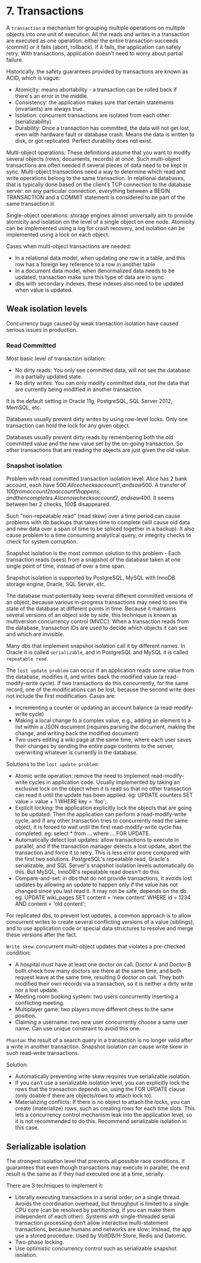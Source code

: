 # 7. Transactions
A `transaction` a mechanism for grouping multiple operations on multiple objects into one unit of execution. All the reads and writes in a transaction are executed as one operation: either the entire transaction succeeds (commit) or it fails (abort, rollback). If it fails, the application can safely retry. With transactions, application doesn't need to worry about partial failure. 

Historically, the safety guarantees provided by transactions are known as ACID, which is vague: 
- Atomicity: means abortability - a transaction can be rolled back if there's an error in the middle. 
- Consistency: the application makes sure that certain statements (invariants) are always true.
- Isolation: concurrent transactions are isolated from each other (serializability)
- Durability: Once a transaction has committed, the data will not get lost, even with hardware fault or database crash. Means the data is written to disk, or got replicated. Perfect durability does not exist. 

Multi-object operations: These definitions assume that you want to modify several objects (rows, documents, records) at once. Such multi-object transactions are often needed if several pieces of data need to be kept in sync. Multi-object transactions need a way to determine which read and write operations belong to the same transaction. In relational databases, that is typically done based on the client’s TCP connection to the database server: on any particular connection, everything between a BEGIN TRANSACTION and a COMMIT statement is considered to be part of the same transaction.iii

Single-object operations: storage engines almost universally aim to provide atomicity and isolation on the level of a single object on one node. Atomicity can be implemented using a log for crash recovery, and isolation can be implemented using a lock on each object.

Cases when multi-object transactions are needed: 
- In a relational data model, when updating one row in a table, and this row has a foreign key reference to a row in another table
- In a document data model, when denormalized data needs to be updated, transaction make sure this type of data are in sync
- dbs with secondary indexes, these indexes also need to be updated when value is updated. 

## Weak isolation levels
Concurrency bugs caused by weak transaction isolation have caused serious issues in production.

### Read Committed
Most basic level of transaction isolation:
- No dirty reads: You only see committed data, will not see the database in a partially updated state. 
- No dirty writes: You can only modify committed data, not the data that are currently being modified in another transaction. 

It is the default setting in Oracle 11g, PostgreSQL, SQL Server 2012, MemSQL, etc. 

Databases usually prevent dirty writes by using row-level locks. Only one transaction can hold the lock for any given object. 

Databases usually prevent dirty reads by remembering both the old committed value and the new value set by the on-going transaction. So other transactions that are reading the objects are just given the old value. 

### Snapshot isolation
Problem with read committed transaction isolation level: Alice has 2 bank account, each have $500. Alice checks account 1, and saw 500$. A transfer of $100 from account 2 to account 1 happens, and then completes. Alice now checks account 2, and saw 400$. It seems between her 2 checks, 100$ disappeared. 

Such "non-repeatable read" (read skew) over a time period can cause problems with db backups that takes time to complete (will cause old data and new data over a span of time to be spliced together in a backup). It also cause problem to a time consuming analytical query, or integrity checks to check for system corruption. 

Snapshot isolation is the most common solution to this problem - Each transaction reads (sees) from a snapshot of the database taken at one single point of time, instead of over a time span. 

Snapshot isolation is supported by PostgreSQL, MySQL with InnoDB storage engine, Oracle, SQL Server, etc. 

The database must potentially keep several different committed versions of an object, because various in-progress transactions may need to see the state of the database at different points in time. Because it maintains several versions of an object side by side, this technique is known as multiversion concurrency control (MVCC). When a transaction reads from the database, transaction IDs are used to decide which objects it can see and which are invisible.

Many dbs that implement snapshot isolation call it by different names. In Oracle it is called `serializable`, and in PostgreSQL and MySQL it is called `repeatable read`. 

The `lost update problem` can occur if an application reads some value from the database, modifies it, and writes back the modified value (a read-modify-write cycle). If two transactions do this concurrently, for the same record, one of the modifications can be lost, because the second write does not include the first modification. Cases are:
- Incrementing a counter or updating an account balance (a read-modify-write cycle)
- Making a local change to a complex value, e.g., adding an element to a list within a JSON document (requires parsing the document, making the change, and writing back the modified document)
- Two users editing a wiki page at the same time, where each user saves their changes by sending the entire page contents to the server, overwriting whatever is currently in the database. 

Solutions to the `lost update problem`: 
- Atomic write operation: remove the need to implement read-modify-write cycles in application code. Usually implemented by taking an exclusive lock on the object when it is read so that no other transaction can read it until the update has been applied. eg: UPDATE counters SET value = value + 1 WHERE key = 'foo';. 
- Explicit locking: the application explicitly lock the objects that are going to be updated. Then the application can perform a read-modify-write cycle, and if any other transaction tries to concurrently read the same object, it is forced to wait until the first read-modify-write cycle has completed. eg: select * from ... where ... FOR UPDATE. 
- Automatically detect lost updates: allow transactions to execute in parallel, and if the transaction manager detects a lost update, abort the transaction and force it to retry. This is less error prone compared with the first two solutions. PostgreSQL's repeatable read, Oracle's serializable, and SQL Server's snapshot isolation levels automatically do this. But MySQL, InnoDB's repeatable read doesn't do this. 
- Compare-and-set: in dbs that do not provide transactions, it avoids lost updates by allowing an update to happen only if the value has not changed since you last read it. It may not be safe, depends on the db. eg: UPDATE wiki_pages SET content = 'new content' WHERE id = 1234 AND content = 'old content';

For replicated dbs, to prevent lost updates, a common approach is to allow concurrent writes to create several conflicting versions of a value (siblings), and to use application code or special data structures to resolve and merge these versions after the fact. 

`Write skew`: concurrent multi-object updates that violates a pre-checked condition: 
- A hospital must have at least one doctor on call. Doctor A and Doctor B both check how many doctors are there at the same time, and both request leave at the same time, resulting 0 doctor on call. They both modified their own records via a transaction, so it is neither a dirty write nor a lost update. 
- Meeting room booking system: two users concurrently inserting a conflicting meeting. 
- Multiplayer game: two players move different chess to the same position. 
- Claiming a username: two new user concurrently choose a same user name. Can use unique constraint to avoid this one. 

`Phantom`: the result of a search query in a transaction is no longer valid after a write in another transaction. Snapshot isolation can cause write skew in such read-write transactions. 

Solution: 
- Automatically preventing write skew requires true serializable isolation. 
- If you can’t use a serializable isolation level, you can explicitly lock the rows that the transaction depends on, using the FOR UPDATE clause (only doable if there are objects/rows to attach lock to). 
- Materializing conflicts: If there is no object to attach the locks, you can create (materialize) rows, such as creating rows for each time slots. This lets a concurrency control mechanism leak into the application level, so it is not recommended to do this. Recommend serializable isolation in this case. 

## Serializable isolation
The strongest isolation level that prevents all possible race conditions. It guarantees that even though transactions may execute in parallel, the end result is the same as if they had executed one at a time, serially. 

There are 3 techniques to implement it:
- Literally executing transactions in a serial order, on a single thread. Avoids the coordination overhead, but throughput is limited to a single CPU core (can be resolved by partitioning, if you can make them independent of each other). Systems with single-threaded serial transaction processing don’t allow interactive multi-statement transactions, because humans and networks are slow; instead, the app use a stored procedure. Used by VoltDB/H-Store, Redis and Datomic. 
- Two-phase locking. 
- Use optimistic concurrency control such as serializable snapshot isolation. 


































